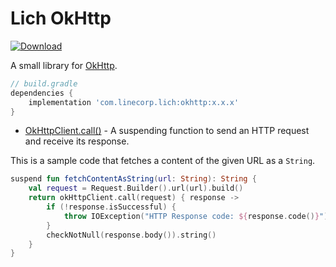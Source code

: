 # Lich OkHttp

[ ![Download](https://api.bintray.com/packages/line/lich/okhttp/images/download.svg) ](https://bintray.com/line/lich/okhttp/_latestVersion)

A small library for [OkHttp](https://square.github.io/okhttp/).

```groovy
// build.gradle
dependencies {
    implementation 'com.linecorp.lich:okhttp:x.x.x'
}
```

- [OkHttpClient.call()](src/main/java/com/linecorp/lich/okhttp/OkHttpExtensions.kt) - A suspending
function to send an HTTP request and receive its response.

This is a sample code that fetches a content of the given URL as a `String`.
```kotlin
suspend fun fetchContentAsString(url: String): String {
    val request = Request.Builder().url(url).build()
    return okHttpClient.call(request) { response ->
        if (!response.isSuccessful) {
            throw IOException("HTTP Response code: ${response.code()}")
        }
        checkNotNull(response.body()).string()
    }
}
```
